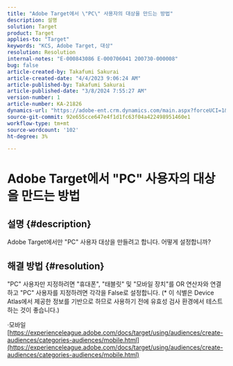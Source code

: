 ```yaml
---
title: "Adobe Target에서 \"PC\" 사용자의 대상을 만드는 방법"
description: 설명
solution: Target
product: Target
applies-to: "Target"
keywords: "KCS, Adobe Target, 대상"
resolution: Resolution
internal-notes: "E-000843086 E-000706041 200730-000008"
bug: false
article-created-by: Takafumi Sakurai
article-created-date: "4/4/2023 9:06:24 AM"
article-published-by: Takafumi Sakurai
article-published-date: "3/8/2024 7:55:27 AM"
version-number: 1
article-number: KA-21826
dynamics-url: "https://adobe-ent.crm.dynamics.com/main.aspx?forceUCI=1&pagetype=entityrecord&etn=knowledgearticle&id=e3ecdcf4-c7d2-ed11-a7c7-6045bd006ce9"
source-git-commit: 92e655cce647e4f1d1fc63f04a422498951460e1
workflow-type: tm+mt
source-wordcount: '102'
ht-degree: 3%

---
```


# Adobe Target에서 &quot;PC&quot; 사용자의 대상을 만드는 방법

## 설명 {#description}

Adobe Target에서만 &quot;PC&quot; 사용자 대상을 만들려고 합니다. 어떻게 설정합니까?

## 해결 방법 {#resolution}


&quot;PC&quot; 사용자만 지정하려면 &quot;휴대폰&quot;, &quot;태블릿&quot; 및 &quot;모바일 장치&quot;를 OR 연산자와 연결하고 &quot;PC&quot; 사용자를 지정하려면 각각을 False로 설정합니다. (\* 이 식별은 Device Atlas에서 제공한 정보를 기반으로 하므로 사용하기 전에 유효성 검사 환경에서 테스트하는 것이 좋습니다.)

·모바일
[https://experienceleague.adobe.com/docs/target/using/audiences/create-audiences/categories-audiences/mobile.html](https://experienceleague.adobe.com/docs/target/using/audiences/create-audiences/categories-audiences/mobile.html)



